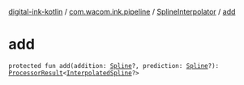 [digital-ink-kotlin](../../index.md) / [com.wacom.ink.pipeline](../index.md) / [SplineInterpolator](index.md) / [add](./add.md)

# add

`protected fun add(addition: `[`Spline`](../../com.wacom.ink/-spline/index.md)`?, prediction: `[`Spline`](../../com.wacom.ink/-spline/index.md)`?): `[`ProcessorResult`](../../com.wacom.ink.pipeline.base/-processor-result/index.md)`<`[`InterpolatedSpline`](../../com.wacom.ink/-interpolated-spline/index.md)`?>`